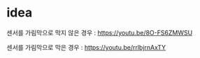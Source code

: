 # idea

센서를  가림막으로 막지 않은  경우 : https://youtu.be/8O-FS6ZMWSU

센서를  가림막으로 막은 경우 : https://youtu.be/rrlbjrnAxTY
